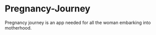 # Pregnancy-Journey
Pregnancy journey is an app needed for all the woman embarking into motherhood.
